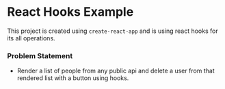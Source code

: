 # React Hooks Example 

This project is created using `create-react-app` and is using react hooks for its all operations. 

### Problem Statement
- Render a list of people from any public api and delete a user from that rendered list with a button using hooks.